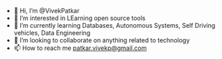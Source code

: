- 👋 Hi, I’m @VivekPatkar
- 👀 I’m interested in LEarning open source tools
- 🌱 I’m currently learning Databases, Autonomous Systems, Self Driving vehicles, Data Engineering
- 💞️ I’m looking to collaborate on anything related to technology
- 📫 How to reach me patkar.vivekp@gmail.com

<!---
VivekPatkar23/VivekPatkar23 is a ✨ special ✨ repository because its `README.md` (this file) appears on your GitHub profile.
You can click the Preview link to take a look at your changes.
--->
